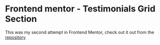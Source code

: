 # Frontend mentor - Testimonials Grid Section

This was my second attempt in Frontend Mentor, check out it out from the [repository](https://github.com/Jen-464/FrontendBootcampCourse/tree/main/HTML-CSS-JS/challenge6-junior-grid)